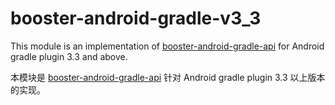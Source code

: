 # booster-android-gradle-v3_3

This module is an implementation of [booster-android-gradle-api](../booster-android-gradle-api) for Android gradle plugin 3.3 and above.

本模块是 [booster-android-gradle-api](../booster-android-gradle-api) 针对 Android gradle plugin 3.3 以上版本的实现。

